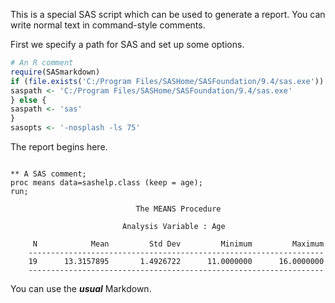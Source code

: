 This is a special SAS script which can be used to generate a report.
  You can write normal text in command-style comments.

  First we specify a path for SAS and set up some options.
  


```r
# An R comment
require(SASmarkdown)
if (file.exists('C:/Program Files/SASHome/SASFoundation/9.4/sas.exe')) {
saspath <- 'C:/Program Files/SASHome/SASFoundation/9.4/sas.exe'
} else {
saspath <- 'sas'
}
sasopts <- '-nosplash -ls 75'
```

The report begins here.


```sas

** A SAS comment;
proc means data=sashelp.class (keep = age);
run;
```

```
                            The MEANS Procedure

                         Analysis Variable : Age 
 
     N            Mean         Std Dev         Minimum         Maximum
    ------------------------------------------------------------------
    19      13.3157895       1.4926722      11.0000000      16.0000000
    ------------------------------------------------------------------
```

You can use the ***usual*** Markdown.
